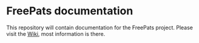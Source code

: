 # FreePats documentation

This repository will contain documentation for the FreePats project. Please visit the [Wiki](https://github.com/freepats/documentation/wiki), most information is there.
